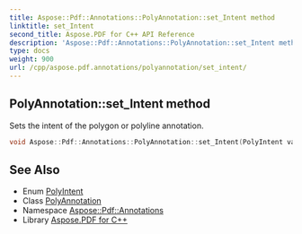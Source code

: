```yaml
---
title: Aspose::Pdf::Annotations::PolyAnnotation::set_Intent method
linktitle: set_Intent
second_title: Aspose.PDF for C++ API Reference
description: 'Aspose::Pdf::Annotations::PolyAnnotation::set_Intent method. Sets the intent of the polygon or polyline annotation in C++.'
type: docs
weight: 900
url: /cpp/aspose.pdf.annotations/polyannotation/set_intent/
---
```

## PolyAnnotation::set_Intent method


Sets the intent of the polygon or polyline annotation.

```cpp
void Aspose::Pdf::Annotations::PolyAnnotation::set_Intent(PolyIntent value)
```

## See Also

* Enum [PolyIntent](../../polyintent/)
* Class [PolyAnnotation](../)
* Namespace [Aspose::Pdf::Annotations](../../)
* Library [Aspose.PDF for C++](../../../)
